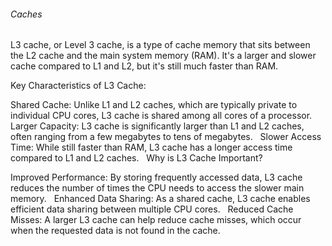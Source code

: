 ###### Caches
L3 cache, or Level 3 cache, is a type of cache memory that sits between the L2 cache and the main system memory (RAM). It's a larger and slower cache compared to L1 and L2, but it's still much faster than RAM.

Key Characteristics of L3 Cache:

Shared Cache: Unlike L1 and L2 caches, which are typically private to individual CPU cores, L3 cache is shared among all cores of a processor.   
Larger Capacity: L3 cache is significantly larger than L1 and L2 caches, often ranging from a few megabytes to tens of megabytes.   
Slower Access Time: While still faster than RAM, L3 cache has a longer access time compared to L1 and L2 caches.   
Why is L3 Cache Important?

Improved Performance: By storing frequently accessed data, L3 cache reduces the number of times the CPU needs to access the slower main memory.   
Enhanced Data Sharing: As a shared cache, L3 cache enables efficient data sharing between multiple CPU cores.   
Reduced Cache Misses: A larger L3 cache can help reduce cache misses, which occur when the requested data is not found in the cache. 